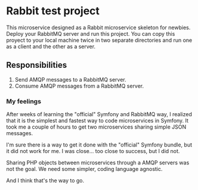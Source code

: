 # Rabbit test project

This microservice designed as a Rabbit microservice skeleton for newbies.
Deploy your RabbitMQ server and run this project.
You can copy this proyect to your local machine twice in two separate directories and run one as a client and the other as a server.

## Responsibilities

1. Send AMQP messages to a RabbitMQ server.
2. Consume AMQP messages from a RabbitMQ server.

### My feelings

After weeks of learning the "official" Symfony and RabbitMQ way, I realized that it is the simplest and fastest way to code microservices in Symfony. It took me a couple of hours to get two microservices sharing simple JSON messages.

I'm sure there is a way to get it done with the "official" Symfony bundle, but it did not work for me. I was close... too close to success, but I did not.

Sharing PHP objects between microservices through a AMQP servers was not the goal. We need some simpler, coding language agnostic.

And I think that's the way to go.
